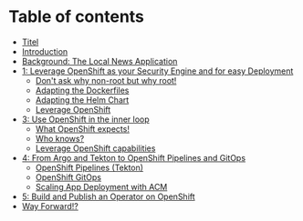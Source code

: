 # Table of contents

* [Titel](README.md)
* [Introduction](<README (1).md>)
* [Background: The Local News Application](<README (1) (1).md>)
* [1: Leverage OpenShift as your Security Engine and for easy Deployment](1-leverage-openshift-as-your-security-engine-and-easy-deployment/README.md)
  * [Don't ask why non-root but why root!](1-leverage-openshift-as-your-security-engine-and-easy-deployment/dont-ask-why-non-root-but-why-root.md)
  * [Adapting the Dockerfiles](1-leverage-openshift-as-your-security-engine-and-easy-deployment/adapting-the-dockerfiles.md)
  * [Adapting the Helm Chart](1-leverage-openshift-as-your-security-engine-and-for-easy-deployment/adapting-the-helm-chart.md)
  * [Leverage OpenShift](1-leverage-openshift-as-your-security-engine-and-easy-deployment/leverage-openshift.md)
* [3: Use OpenShift in the inner loop](3-use-openshift-in-the-inner-loop/README.md)
  * [What OpenShift expects!](3-use-openshift-in-the-inner-loop/what-openshift-expects.md)
  * [Who knows?](3-use-openshift-in-the-inner-loop/who-knows.md)
  * [Leverage OpenShift capabilities](3-use-openshift-in-the-inner-loop/leverage-openshift-capabilities.md)
* [4: From Argo and Tekton to OpenShift Pipelines and GitOps](4-from-argo-and-tekton-to-openshift-pipelines-and-gitops.md)
  * [OpenShift Pipelines (Tekton)](4-from-argo-and-tekton-to-openshift-pipelines-and-gitops/openshift-pipelines-tekton.md)
  * [OpenShift GitOps](4-from-argo-and-tekton-to-openshift-pipelines-and-gitops/page-1.md)
  * [Scaling App Deployment with ACM](4-from-argo-and-tekton-to-openshift-pipelines-and-gitops/scaling-app-deployment-with-acm.md)
* [5: Build and Publish an Operator on OpenShift](5-build-and-publish-an-operator-on-openshift.md)
* [Way Forward!?](way-forward.md)
